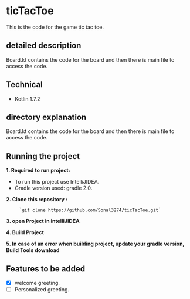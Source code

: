 # ticTacToe
This is the code for the game tic tac toe. 

## detailed description
Board.kt contains the code for the board and then there is main file to access the code.

## Technical
* Kotlin 1.7.2

## directory explanation
Board.kt contains the code for the board and then there is main file to access the code.

## Running the project
**1. Required to run project:**
 - To run this project use IntelliJIDEA.
 - Gradle version used: gradle 2.0.

**2. Clone this repository :**

         `git clone https://github.com/Sonal3274/ticTacToe.git`

**3. open Project in intelliJIDEA**

**4. Build Project**

**5. In case of an error when building project, update your gradle version, Build Tools download**


## Features to be added

- [x] welcome greeting.
- [ ] Personalized greeting.
